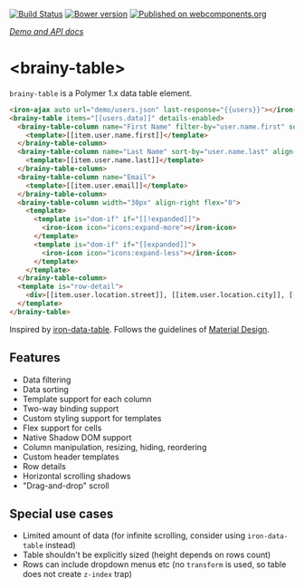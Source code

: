 [![Build Status](https://travis-ci.org/web-padawan/brainy-table.svg?branch=master)](https://travis-ci.org/web-padawan/brainy-table)
[![Bower version](https://badge.fury.io/bo/brainy-table.svg)](https://badge.fury.io/bo/brainy-table)
[![Published on webcomponents.org](https://img.shields.io/badge/webcomponents.org-published-blue.svg)](https://beta.webcomponents.org/element/web-padawan/brainy-table)

_[Demo and API docs](http://kulikov.pp.ua/brainy-table/)_

# &lt;brainy-table&gt;

`brainy-table` is a Polymer 1.x data table element.

<!--
```
<custom-element-demo>
  <template>
    <script src="../webcomponentsjs/webcomponents-lite.js"></script>
    <link rel="import" href="../iron-ajax/iron-ajax.html">
    <link rel="import" href="../iron-icon/iron-icon.html">
    <link rel="import" href="../iron-icons/iron-icons.html">
    <link rel="import" href="brainy-table.html">
    <div>
      <template is="dom-bind">
        <next-code-block></next-code-block>
      </template>
    </div>
  </template>
</custom-element-demo>
```
-->
```html
<iron-ajax auto url="demo/users.json" last-response="{{users}}"></iron-ajax>
<brainy-table items="[[users.data]]" details-enabled>
  <brainy-table-column name="First Name" filter-by="user.name.first" sort-by="user.name.first">
    <template>[[item.user.name.first]]</template>
  </brainy-table-column>
  <brainy-table-column name="Last Name" sort-by="user.name.last" align-right>
    <template>[[item.user.name.last]]</template>
  </brainy-table-column>
  <brainy-table-column name="Email">
    <template>[[item.user.email]]</template>
  </brainy-table-column>
  <brainy-table-column width="30px" align-right flex="0">
    <template>
      <template is="dom-if" if="[[!expanded]]">
        <iron-icon icon="icons:expand-more"></iron-icon>
      </template>
      <template is="dom-if" if="[[expanded]]">
        <iron-icon icon="icons:expand-less"></iron-icon>
      </template>
    </template>
  </brainy-table-column>
  <template is="row-detail">
    <div>[[item.user.location.street]], [[item.user.location.city]], [[item.user.location.state]]</div>
  </template>
</brainy-table>
```

Inspired by [iron-data-table](https://github.com/Saulis/iron-data-table).
Follows the guidelines of [Material Design](https://material.google.com/components/data-tables.html).

## Features
- Data filtering
- Data sorting
- Template support for each column
- Two-way binding support
- Custom styling support for templates
- Flex support for cells
- Native Shadow DOM support
- Column manipulation, resizing, hiding, reordering
- Custom header templates
- Row details
- Horizontal scrolling shadows
- "Drag-and-drop" scroll

## Special use cases
- Limited amount of data (for infinite scrolling, consider using `iron-data-table` instead)
- Table shouldn't be explicitly sized (height depends on rows count)
- Rows can include dropdown menus etc (no `transform` is used, so table does not create `z-index` trap)
